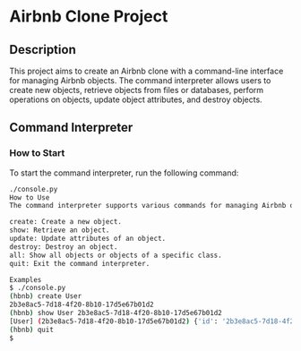 # Airbnb Clone Project

## Description

This project aims to create an Airbnb clone with a command-line interface for managing Airbnb objects. The command interpreter allows users to create new objects, retrieve objects from files or databases, perform operations on objects, update object attributes, and destroy objects.

## Command Interpreter

### How to Start

To start the command interpreter, run the following command:

```bash
./console.py
How to Use
The command interpreter supports various commands for managing Airbnb objects. Some of the basic commands include:

create: Create a new object.
show: Retrieve an object.
update: Update attributes of an object.
destroy: Destroy an object.
all: Show all objects or objects of a specific class.
quit: Exit the command interpreter.

Examples
$ ./console.py
(hbnb) create User
2b3e8ac5-7d18-4f20-8b10-17d5e67b01d2
(hbnb) show User 2b3e8ac5-7d18-4f20-8b10-17d5e67b01d2
[User] (2b3e8ac5-7d18-4f20-8b10-17d5e67b01d2) {'id': '2b3e8ac5-7d18-4f20-8b10-17d5e67b01d2', 'created_at': '2023-11-24T12:00:00', 'updated_at': '2023-11-24T12:00:00'}
(hbnb) quit
$

